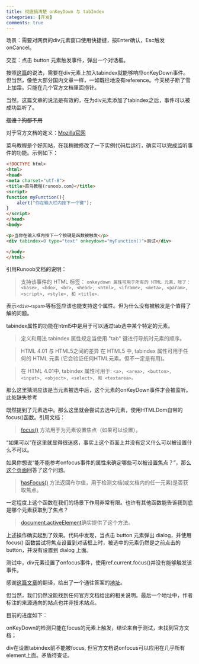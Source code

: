 ```yaml
---
title: 彻底搞清楚 onKeyDown 与 tabIndex
categories: [开发]
comments: true
---
```


场景：需要对网页的div元素窗口使用快捷键，按Enter确认，Esc触发onCancel。

交互：点击 button 元素触发事件，弹出一个对话框。

按照[这篇](https://blog.csdn.net/harvic880925/article/details/8524720)的说法，需要在div元素上加入tabindex就能够响应onKeyDown事件。但当然，像绝大部分国内文章一样，一如既往地没有reference。今天梯子断了雪上加霜，只能在几个官方文档里面捞针。

当然，这篇文章的说法是有效的，在为div元素添加了tabindex之后，事件可以被成功监听了。

~~摆渡？狗都不用~~

对于官方文档的定义：[Mozilla官网](https://developer.mozilla.org/zh-CN/)

菜鸟教程是个好网站，在我稍微修改了一下实例代码后运行，确实可以完成监听事件的功能。示例如下：

```html
<!DOCTYPE html>
<html>
<head>
<meta charset="utf-8">
<title>菜鸟教程(runoob.com)</title>
<script>
function myFunction(){
	alert("你在输入栏内按下一个键");
}
</script>
</head>
<body>

<p>当你在输入框内按下一个按键是函数被触发</p>
<div tabindex=0 type="text" onkeydown="myFunction()">测试</div>

</body>
</html>
```

引用Runoob文档的说明：

>支持该事件的 HTML 标签：
```onkeydown 属性可用于所有的 HTML 元素，除了：<base>, <bdo>, <br>, <head>, <html>, <iframe>, <meta>, <param>, <script>, <style>, 和 <title>.```

表示```<div><span>```等标签应该也能支持这个属性。但为什么没有被触发是个值得了解的问题。

tabindex属性的功能在html5中是用于可以通过tab选中某个特定的元素。
>定义和用法
tabindex 属性规定当使用 "tab" 键进行导航时元素的顺序。

>HTML 4.01 与 HTML5之间的差异
在 HTML5 中, tabindex 属性可用于任何的 HTML 元素 (它会验证任何HTML元素。但不一定是有用)。

>在 HTML 4.01中, tabindex 属性可用于: ```<a>, <area>, <button>, <input>, <object>, <select>, 和 <textarea>。```

那么这里猜测应该是当元素被选中后，这个元素的onKeyDown事件才会被监听。此处缺失参考

既然提到了元素选中。那么这里就会尝试去选中元素，使用HTMLDom自带的focus()函数。引用文档：
>[focus()](https://www.runoob.com/jsref/met-html-focus.html) 方法用于为元素设置焦点（如果可以设置）。

“如果可以”在这里就显得很迷惑，事实上这个页面上并没有定义什么可以被设置什么不可以。

如果你想说“能不能参考onfocus事件的属性来确定哪些可以被设置焦点？”，那么[这个页面](https://www.runoob.com/jsref/event-onfocus.html)回答了这个问题。

>[hasFocus()](https://www.runoob.com/jsref/met-document-hasfocus.html) 方法返回布尔值，用于检测文档(或文档内的任一元素)是否获取焦点。

一定程度上这个函数在我们的场景下作用非常有限。也许有其他函数能告诉我到底是哪个元素获取到了焦点？

>[document.activeElement](https://www.runoob.com/jsref/prop-document-activeelement.html)确实提供了这个方法。

上述操作确实起到了效果。代码中发现，当点击 button 元素弹出 dialog，并使用 focus() 函数尝试将焦点设置到对话框上时，被选中的元素仍然是之前点击的 button，并没有设置到 dialog 上面。

测试中，div元素设置了onfocus事件，使用ref.current.focus()并没有能够触发该事件。

感谢[这篇文章](https://www.douban.com/note/238463483/?_i=1273705sFZWKot)的翻译，给出了一个通往答案的[地址](https://www.barryvan.com.au/2009/01/onfocus-and-onblur-for-divs-in-fx/)。

但当然，我们仍然没能找到任何官方文档给出的相关说明。最后一个地址中，作者标注的来源通向的站点也并非技术站点。

目前的进度如下：

onKeyDown的检测只能在focus的元素上触发，结论来自于测试，未找到官方文档；

div在设置tabindex前不能被focus, 但官方文档说onfocus可以应用在几乎所有element上面。矛盾待查证。

